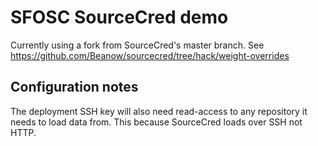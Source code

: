 # SFOSC SourceCred demo

Currently using a fork from SourceCred's master branch.
See https://github.com/Beanow/sourcecred/tree/hack/weight-overrides

## Configuration notes

The deployment SSH key will also need read-access to any repository it needs to load data from.
This because SourceCred loads over SSH not HTTP.
